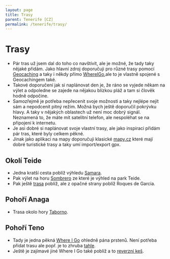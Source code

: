 ```yaml
---
layout: page
title: Trasy
parent: Tenerife [CZ]
permalink: /tenerife/trasy/
---
```


# Trasy

- Pár tras už jsem dal do toho co navštívit, ale je možné, že tady taky nějaké přidám. Jako hlavní zdroj doporučuji pro různé trasy pomocí [Geocaching](https://www.geocaching.com/) a taky i někdy přímo [WhereIGo](https://wherigo.com/),ale to je vlastně spojené s Geocachingem také.
- Takové doporučení jak si naplánovat den je, že ráno se vyjede někam na výlet a odpoledne se zajede na nějakou blízkou pláž a tam si člověk hodně odpočine.
- Samozřejmě je potřeba nepřecenit svoje možnosti a taky nejlépe nejít sám a nepodcenit pitný režim. Možná bych ještě doporučil pokrývku hlavy. A taky v nějakých oblastech už není moc dobrý signál. Neznamená to, že máte mít satelitní telefon, ale nespoléhat se na připojení k internetu.
- Je asi dobré si naplánovat svoje vlastní trasy, ale jako inspiraci přidám pár tras, které byly celkem pěkné.
- Jinak jako aplikaci na mapy doporučuji klasické [mapy.cz](https://mapy.cz/) které mají dobré turistické trasy a taky umí import/export gpx.

## Okolí Teide

- Jedna kratší cesta poblíž výhledu [Samara](../../resources/Samara.gpx "resources/Samara.gpx").
- Pak výlet na horu [Sombrero](../../resources/Sombrero.gpx "resources/Sombrero.gpx") ze které je výhled na park Teide.
- Pak ještě [trasa](../../resources/teide-view.gpx "resources/teide-view.gpx") poblíž, ale z opačné strany poblíž Roques de Garcia.

## Pohoří Anaga

- Trasa okolo hory [Taborno](../resources/Taborno.gpx "resources/Taborno.gpx").

## Pohoří Teno

- Tady je jedna pěkná [Where I Go](https://www.geocaching.com/geocache/GC65QKW) ohledně pána prstenů. Není potřeba přidat trasu ale popř. je to zhruba [tahle](../../resources/tlotr.gpx "resources/tlotr.gpx").
- Ještě je zajímavé jiné Where I Go také poblíž a to [reverzní keš](https://www.geocaching.com/geocache/GC8J7A3).